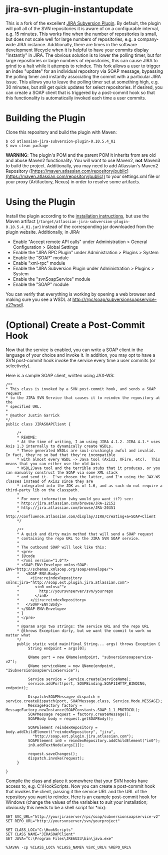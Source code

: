 jira-svn-plugin-instantupdate
=

This is a fork of the excellent [JIRA Subversion Plugin](https://studio.plugins.atlassian.com/wiki/display/SVN/Subversion+JIRA+plugin).  By default, the plugin will poll all of the SVN repositories it is aware of on a configurable interval, e.g. 15 minutes.  This works fine when the number of repositories is small, but does not scale well for large numbers of repositories, e.g. a company-wide JIRA instance.  Additionally, there are times in the software development lifecycle when it is helpful to have your commits display "instantly" in JIRA.  The obvious solution is to lower the polling timer, but for large repositories or large numbers of repositories, this can cause JIRA to grind to a halt while it attempts to reindex.  This fork allows a user to trigger an index "update" for an individual repository via SOAP message, bypassing the polling timer and instantly associating the commit with a particular JIRA issue.  This allows you to leave the polling timer set at something high, e.g. 30 minutes, but still get quick updates for select repositories. If desired, you can create a SOAP client that is triggered by a post-commit hook so that this functionality is automatically invoked each time a user commits.

Building the Plugin
=
Clone this repository and build the plugin with Maven:
```
$ cd atlassian-jira-subversion-plugin-0.10.5.4_01
$ mvn clean package
```
**WARNING**: The plugin's POM and the parent POM it inherits from are old and abuse Maven2 functionality.  You will want to use Maven2, **not** Maven3 to build the project.  Additionally, you may need to add Atlassian's Maven2 Repository ([https://maven.atlassian.com/repository/public](https://maven.atlassian.com/repository/public)) to your settings.xml file or your proxy (Artifactory, Nexus) in order to resolve some artifacts.

Using the Plugin
=
Install the plugin according to the [installation instructions](https://studio.plugins.atlassian.com/wiki/display/SVN/Subversion+JIRA+plugin), but use the Maven artifact (```/target/atlassian-jira-subversion-plugin-0.10.5.4_01.jar```) instead of the corresponding jar downloaded from the plugin website.  Additionally, in JIRA:
* Enable "Accept remote API calls" under Administration > General Configuration > Global Settings
* Enable the "JIRA RPC Plugin" under Administration > Plugins > System
 * Enable the "SOAP" module
 * Enable "xml-rpc" module
* Enable the "JIRA Subversion Plugin under Administration > Plugins > System
 * Enable the "svnSoapService" module
 * Enable the "SOAP" module

You can verify that everything is working by opening a web browser and making sure you see a WSDL at [http://<yourjiramachine>/rpc/soap/subversionsoapservice-v2?wsdl](http://localhost/rpc/soap/subversionsoapservice-v2?wsdl).

(Optional) Create a Post-Commit Hook
=
Now that the service is enabled, you can write a SOAP client in the language of your choice and invoke it.  In addition, you may opt to have a SVN post-commit hook invoke the service every time a user commits (or selectively).  

Here is a sample SOAP client, written using JAX-WS:
```
/**
* This class is invoked by a SVN post-commit hook, and sends a SOAP request
* to the JIRA SVN Service that causes it to reindex the repository at the
* specified URL.
*
* @author Justin Garrick
*/
public class JIRASOAPClient {

     /*
     * README:
     * At the time of writing, I am using JIRA 4.1.2. JIRA 4.1.* uses Axis 1.3 internally to dynamically create WSDLs.
     * These generated WSDLs are soul-crushingly awful and invalid.  In fact, they're so bad that they're incompatible
     * with almost every WSDL -> Java tool (Axis2, XFire, etc).  This means that you can either use the old Axis
     * WSDL2Java tool and the terrible stubs that it produces, or you can manually construct the SOAP via some XML stack
     * and send it.  I've chosen the latter, and I'm using the JAX-WS classes instead of Axis2 since they are
     * integrated into the JDK as of 1.6, and as such do not require a third-party lib on the classpath.
     *
     * For more information (why would you want it?) see:
     * http://jira.atlassian.com/browse/JRA-12152
     * http://jira.atlassian.com/browse/JRA-20351
     * http://confluence.atlassian.com/display/JIRA/Creating+a+SOAP+Client
     */

     /**
     * A quick and dirty main method that will send a SOAP request
     * containing the repo URL to the JIRA SVN SOAP service.
     *
     * The outbound SOAP will look like this:
     * <pre>
     * {@code
     * <?xml version="1.0"?>
     * <SOAP-ENV:Envelope xmlns:SOAP-ENV="http://schemas.xmlsoap.org/soap/envelope/">
     *   <SOAP-ENV:Body>
     *     <jira:reindexRepository xmlns:jira="http://soap.ext.plugin.jira.atlassian.com">
     *       <in0 xmlns="">
     *         http://yoursvnserver/svn/yourrepo
     *       </in0>
     *     </jira:reindexRepository>
     *   </SOAP-ENV:Body>
     * </SOAP-ENV:Envelope>
     * }
     * </pre> 
     *
     * @param args two strings: the service URL and the repo URL
     * @throws Exception dirty, but we want the commit to work no matter what
     */
     public static void main(final String... args) throws Exception {
          String endpoint = args[0];

          QName port = new QName(endpoint, "subversionsoapservice-v2");
          QName serviceName = new QName(endpoint, "ISubversionSoapServiceService");
         
          Service service = Service.create(serviceName);
          service.addPort(port, SOAPBinding.SOAP11HTTP_BINDING, endpoint);
         
          Dispatch<SOAPMessage> dispatch = service.createDispatch(port, SOAPMessage.class, Service.Mode.MESSAGE);
          MessageFactory factory = MessageFactory.newInstance(SOAPConstants.SOAP_1_1_PROTOCOL);
          SOAPMessage request = factory.createMessage();
          SOAPBody body = request.getSOAPBody();
         
          SOAPElement reindexRepository = body.addChildElement("reindexRepository", "jira", 
            "http://soap.ext.plugin.jira.atlassian.com");
          SOAPElement in0 = reindexRepository.addChildElement("in0");
          in0.addTextNode(args[1]);
         
          request.saveChanges();
          dispatch.invoke(request);
     }
    
}
```

Compile the class and place it somewhere that your SVN hooks have access to, e.g. C:\HookScripts. Now you can create a post-commit hook that invokes the client, passing it the service URL and the URL of the repository you want to reindex.  Here is an example post-commit hook for Windows (change the values of the variables to suit your installation; obviously this needs to be a shell script for *nix):
```
SET SVC_URL="http://yourjiraserver/rpc/soap/subversionsoapservice-v2"
SET REPO_URL="http://yoursvnserver/svn/yourproject"

SET CLASS_LOC="C:\HookScripts"
SET CLASS_NAME="JIRASOAPClient"
SET JAVA="C:\Program Files\JRE6U23\bin\java.exe"

%JAVA% -cp %CLASS_LOC% %CLASS_NAME% %SVC_URL% %REPO_URL%
```
